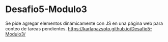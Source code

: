 # Desafio5-Modulo3
Se pide agregar elementos dinámicamente con JS en una página web para conteo de tareas pendientes. 
https://karlapazsoto.github.io/Desafio5-Modulo3/
